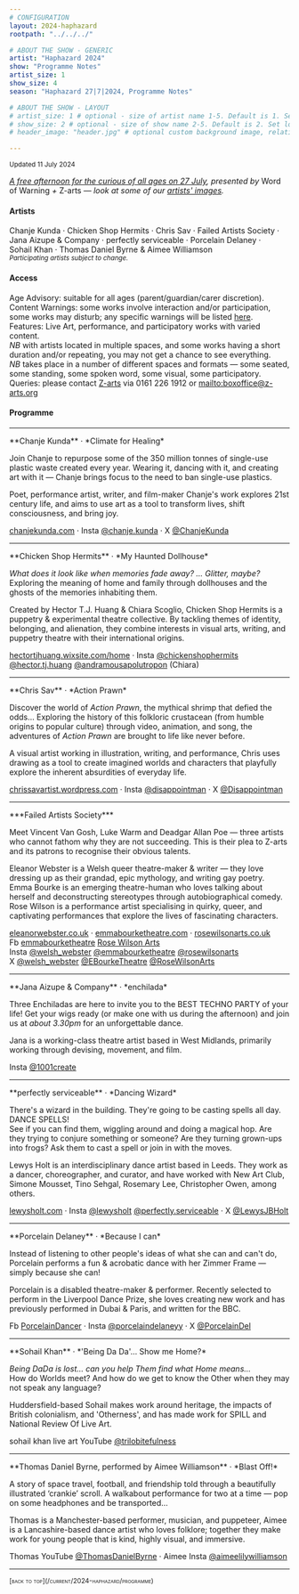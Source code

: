 ```yaml
---
# CONFIGURATION
layout: 2024-haphazard
rootpath: "../../../"

# ABOUT THE SHOW - GENERIC
artist: "Haphazard 2024"
show: "Programme Notes"
artist_size: 1
show_size: 4
season: "Haphazard 27|7|2024, Programme Notes"

# ABOUT THE SHOW - LAYOUT
# artist_size: 1 # optional - size of artist name 1-5. Default is 1. Set longer names to lower values
# show_size: 2 # optional - size of show name 2-5. Default is 2. Set longer names to lower values
# header_image: "header.jpg" # optional custom background image, relative to current page

---
```

<small>Updated 11 July 2024</small>         
         
*[A free afternoon for the curious of all ages on 27 July](/current/2024-haphazard), presented by* Word of Warning *+* Z-arts — *look at some of our [artists' images](/galleries/2024-haphazardpre).*        
         
#### Artists         
Chanje&nbsp;Kunda&nbsp;· Chicken&nbsp;Shop&nbsp;Hermits&nbsp;· Chris&nbsp;Sav&nbsp;· Failed&nbsp;Artists&nbsp;Society&nbsp;· Jana&nbsp;Aizupe&nbsp;&&nbsp;Company&nbsp;· perfectly&nbsp;serviceable&nbsp;· Porcelain&nbsp;Delaney&nbsp;· Sohail&nbsp;Khan&nbsp;· Thomas&nbsp;Daniel&nbsp;Byrne&nbsp;&&nbsp;Aimee&nbsp;Williamson<br><small>*Participating artists subject to change.*</small>       
         
#### Access       
Age Advisory: suitable for all ages (parent/guardian/carer discretion).<br>Content Warnings: some works involve interaction and/or participation, some works may disturb; any specific warnings will be listed [here](/warnings).<br>Features: Live Art, performance, and participatory works with varied content.
<br>*NB* with artists located in multiple spaces, and some works having a short duration and/or repeating, you may not get a chance to see everything.<br>*NB* takes place in a number of different spaces and formats — some seated, some standing, some spoken word, some visual, some participatory.<br>Queries: please contact <a href="https://z-arts.org/home/your-visit-to-z-arts/access" target="_blank">Z-arts</a> via 0161 226 1912 or <mailto:boxoffice@z-arts.org>        
         
#### Programme
<hr>         
**Chanje Kunda** · *Climate for Healing*         
         
Join Chanje to repurpose some of the 350 million tonnes of single-use plastic waste created every year. Wearing it, dancing with it, and creating art with it — Chanje brings focus to the need to ban single-use plastics.         
         
Poet, performance artist, writer, and film-maker Chanje's work explores 21st century life, and aims to use art as a tool to transform lives, shift consciousness, and bring joy.         
        
<a href="https://chanjekunda.com" target="_blank">chanjekunda.com</a> · Insta <a href="https://instagram.com/chanje.kunda" target="_blank">@chanje.kunda</a> · X <a href="https://x.com/ChanjeKunda" target="_blank">@ChanjeKunda</a>         
<hr>         
**Chicken Shop Hermits** · *My Haunted Dollhouse*         
          
*What does it look like when memories fade away? … Glitter, maybe?*<br>Exploring the meaning of home and family through dollhouses and the ghosts of the memories inhabiting them.         
         
Created by Hector T.J. Huang & Chiara Scoglio, Chicken Shop Hermits is a puppetry & experimental theatre collective. By tackling themes of identity, belonging, and alienation, they combine interests in visual arts, writing, and puppetry theatre with their international origins.         
         
<a href="https://hectortjhuang.wixsite.com/home" target="_blank">hectortjhuang.wixsite.com/home</a> · Insta <a href="https://instagram.com/chickenshophermits" target="_blank">@chickenshophermits</a> <a href="https://instagram.com/hector.tj.huang" target="_blank">@hector.tj.huang</a> <a href="https://instagram.com/andramousapolutropon" target="_blank">@andramousapolutropon</a> (Chiara)         
<hr>         
**Chris Sav** · *Action Prawn*         
          
Discover the world of *Action Prawn*, the mythical shrimp that defied the odds… Exploring the history of this folkloric crustacean (from humble origins to popular culture) through video, animation, and song, the adventures of *Action Prawn* are brought to life like never before.         
       
A visual artist working in illustration, writing, and performance, Chris uses drawing as a tool to create imagined worlds and characters that playfully explore the inherent absurdities of everyday life.         
         
<a href="https://chrissavartist.wordpress.com" target="_blank">chrissavartist.wordpress.com</a> · Insta <a href="https://instagram.com/disappointman" target="_blank">@disappointman</a> · X <a href="https://x.com/Disappointman" target="_blank">@Disappointman</a>         
<hr>         
***Failed Artists Society***         
         
Meet Vincent Van Gosh, Luke Warm and Deadgar Allan Poe — three artists who cannot fathom why they are not succeeding. This is their plea to Z-arts and its patrons to recognise their obvious talents.         

Eleanor Webster is a Welsh queer theatre-maker & writer — they love dressing up as their grandad, epic mythology, and writing gay poetry.<br>Emma Bourke is an emerging theatre-human who loves talking about herself and deconstructing stereotypes through autobiographical comedy.<br>Rose Wilson is a performance artist specialising in quirky, queer, and captivating performances that explore the lives of fascinating characters.         
         
<a href="https://eleanorwebster.co.uk" target="_blank">eleanorwebster.co.uk</a> · <a href="https://emmabourketheatre.com" target="_blank">emmabourketheatre.com</a> · <a href="https://rosewilsonarts.co.uk" target="_blank">rosewilsonarts.co.uk</a><br>Fb <a href="https://facebook.com/emmabourketheatre" target="_blank">emmabourketheatre</a> <a href="https://facebook.com/profile.php?id=100082773731362" target="_blank">Rose Wilson Arts</a><br>Insta <a href="https://instagram.com/welsh_webster" target="_blank">@welsh_webster</a> <a href="https://instagram.com/emmabourketheatre" target="_blank">@emmabourketheatre</a> <a href="https://instagram.com/rosewilsonarts" target="_blank">@rosewilsonarts</a><br>X <a href="https://x.com/welsh_webster" target="_blank">@welsh_webster</a> <a href="https://x.com/EBourkeTheatre" target="_blank">@EBourkeTheatre</a> <a href="https://x.com/RoseWilsonArts" target="_blank">@RoseWilsonArts</a>         
<hr>        
**Jana Aizupe & Company** · *enchilada*         
         
Three Enchiladas are here to invite you to the BEST TECHNO PARTY of your life! Get your wigs ready (or make one with us during the afternoon) and join us at *about 3.30pm* for an unforgettable dance.        
          
Jana is a working-class theatre artist based in West Midlands, primarily working through devising, movement, and film.         
         
Insta <a href="https://instagram.com/1001create" target="_blank">@1001create</a>         
<hr>         
**perfectly serviceable** · *Dancing Wizard*         
         
There's a wizard in the building. They're going to be casting spells all day. DANCE SPELLS!<br>See if you can find them, wiggling around and doing a magical hop. Are they trying to conjure something or someone? Are they turning grown-ups into frogs? Ask them to cast a spell or join in with the moves.         
         
Lewys Holt is an interdisciplinary dance artist based in Leeds. They work as a dancer, choreographer, and curator, and have worked with New Art Club, Simone Mousset, Tino Sehgal, Rosemary Lee, Christopher Owen, among others.         
         
<a href="https://lewysholt.com" target="_blank">lewysholt.com</a> · Insta <a href="https://instagram.com/lewysholt" target="_blank">@lewysholt</a> <a href="https://instagram.com/perfectly.serviceable" target="_blank">@perfectly.serviceable</a> · X <a href="https://x.com/LewysJBHolt" target="_blank">@LewysJBHolt</a>         
<hr>         
**Porcelain Delaney** · *Because I can*         
         
Instead of listening to other people's ideas of what she can and can't do, Porcelain performs a fun & acrobatic dance with her Zimmer Frame — simply because she can!         
       
Porcelain is a disabled theatre-maker & performer. Recently selected to perform in the Liverpool Dance Prize, she loves creating new work and has previously performed in Dubai & Paris, and written for the BBC.        
         
Fb <a href="https://facebook.com/PorcelainDancer" target="_blank">PorcelainDancer</a> · Insta <a href="https://instagram.com/porcelaindelaneyy" target="_blank">@porcelaindelaneyy</a> · X <a href="https://x.com/PorcelainDel" target="_blank">@PorcelainDel</a>        
<hr>         
**Sohail Khan** · *'Being Da Da'… Show me Home?*         
         
*Being DaDa is lost… can you help Them find what Home means…*<br>How do Worlds meet? And how do we get to know the Other when they may not speak any language?         
         
Huddersfield-based Sohail makes work around heritage, the impacts of British colonialism, and 'Otherness', and has made work for SPILL and National Review Of Live Art.         
         
sohail khan live art YouTube <a href="https://youtube.com/@trilobitefulness" target="_blank">@trilobitefulness</a>         
<hr>         
**Thomas Daniel Byrne, performed by Aimee Williamson** · *Blast Off!*         
         
A story of space travel, football, and friendship told through a beautifully illustrated ‘crankie’ scroll. A walkabout performance for two at a time — pop on some headphones and be transported…         
         
Thomas is a Manchester-based performer, musician, and puppeteer, Aimee is a Lancashire-based dance artist who loves folklore; together they make work for young people that is kind, highly visual, and immersive.        
         
Thomas YouTube <a href="https://youtube.com/@ThomasDanielByrne" target="_blank">@ThomasDanielByrne</a> · Aimee Insta <a href="https://instagram.com/aimeelilywilliamson" target="_blank">@aimeelilywilliamson</a>         
<hr>         
<small><span style='font-variant: small-caps'>[back to top](/current/2024-haphazard/programme)</span></small>
